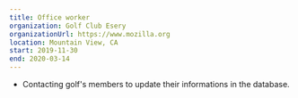 ```yaml
---
title: Office worker
organization: Golf Club Esery
organizationUrl: https://www.mozilla.org
location: Mountain View, CA
start: 2019-11-30
end: 2020-03-14
---
```


- Contacting golf's members to update their informations in the database.